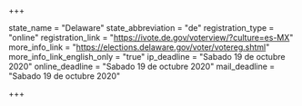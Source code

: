 +++

state_name = "Delaware"
state_abbreviation = "de"
registration_type = "online"
registration_link = "https://ivote.de.gov/voterview/?culture=es-MX"
more_info_link = "https://elections.delaware.gov/voter/votereg.shtml"
more_info_link_english_only = "true"
ip_deadline = "Sabado 19 de octubre 2020"
online_deadline = "Sabado 19 de octubre 2020"
mail_deadline = "Sabado 19 de octubre 2020"

+++